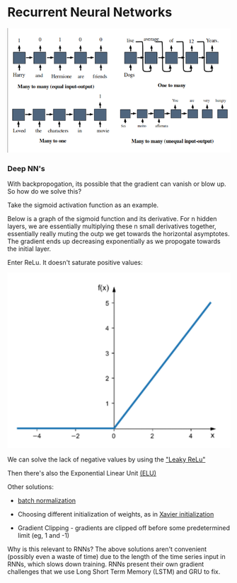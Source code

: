 # Recurrent Neural Networks

![](/assets/resources/rnn_types.png)

  

### Deep NN's

With backpropogation, its possible that the gradient can vanish or blow up. So how do we solve this?

  

Take the sigmoid activation function as an example.

  

Below is a graph of the sigmoid function and its derivative. For n hidden layers, we are essentially multiplying these n small derivatives together, essentially really muting the outp we get towards the horizontal asymptotes. The gradient ends up decreasing exponentially as we propogate towards the initial layer.

    

Enter ReLu. It doesn't saturate positive values:

  
![](/assets/resources/ReLU-function-graph.png)
  

We can solve the lack of negative values by using the ["Leaky ReLu"](https://paperswithcode.com/method/leaky-relu#:~:text=Leaky%20Rectified%20Linear%20Unit%2C%20or,is%20not%20learnt%20during%20training.)

Then there's also the Exponential Linear Unit [(ELU)](https://paperswithcode.com/method/elu#:~:text=The%20Exponential%20Linear%20Unit%20(ELU)%20is%20an%20activation%20function%20for,but%20with%20lower%20computational%20complexity.)

Other solutions:

* [batch normalization](https://machinelearningmastery.com/batch-normalization-for-training-of-deep-neural-networks/)

* Choosing different initialization of weights, as in [Xavier initialization](https://cs230.stanford.edu/section/4/)

* Gradient Clipping - gradients are clipped off before some predetermined limit (eg, 1 and -1)

  

Why is this relevant to RNNs? The above solutions aren't convenient (possibly even a waste of time) due to the length of the time series input in RNNs, which slows down training. RNNs present their own gradient challenges that we use Long Short Term Memory (LSTM) and GRU to fix.